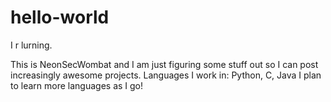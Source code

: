 # hello-world
I r lurning. 

This is NeonSecWombat and I am just figuring some stuff out so I can post increasingly awesome projects.
Languages I work in: Python, C, Java
I plan to learn more languages as I go! 

